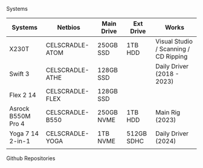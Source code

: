Systems

| Systems            | Netbios         | Main Drive | Ext Drive  | Works                                 |
| ------------------ | --------------- | ---------- | ---------- | ------------------------------------- |
| X230T              | CELSCRADLE-ATOM | 250GB SSD  | 1TB HDD    | Visual Studio / Scanning / CD Ripping |
| Swift 3            | CELSCRADLE-ATHE | 128GB SSD  |            | Daily Driver (2018 - 2023)            |
| Flex 2 14          | CELSCRADLE-FLEX | 128GB SSD  |            |                                       |
| Asrock B550M Pro 4 | CELSCRADLE-B550 | 250GB NVME | 1TB HDD    | Main Rig (2023)                       |
| Yoga 7 14 2-in-1   | CELSCRADLE-YOGA | 1TB NVME   | 512GB SDHC | Daily Driver (2024)                   |
|                    |                 |            |            |                                       |



Github Repositories